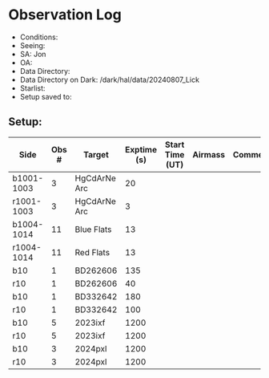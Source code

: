 # Observation Log

* Conditions: 
* Seeing: 
* SA: Jon
* OA: 
* Data Directory: 
* Data Directory on Dark: /dark/hal/data/20240807_Lick
* Starlist: 
* Setup saved to: 

## Setup: 


| Side | Obs #     | Target    | Exptime (s) | Start Time (UT) | Airmass | Comments                                                   |
|------|-----------|-----------|-------------|-----------------|---------|------------------------------------------------------------|
|b1001-1003|3|HgCdArNe Arc      |20| |||
|r1001-1003|3|HgCdArNe Arc     |3| |||
|b1004-1014|11| Blue Flats |13| |||
|r1004-1014|11| Red Flats  |13| |||
|b10|1|BD262606      |135| |||
|r10|1|BD262606      |40| |||
|b10|1|BD332642      |180| |||
|r10|1|BD332642      |100| |||
|b10|5|2023ixf     |1200| |||
|r10|5|2023ixf     |1200| |||
|b10|3|2024pxl     |1200| |||
|r10|3|2024pxl     |1200| |||
